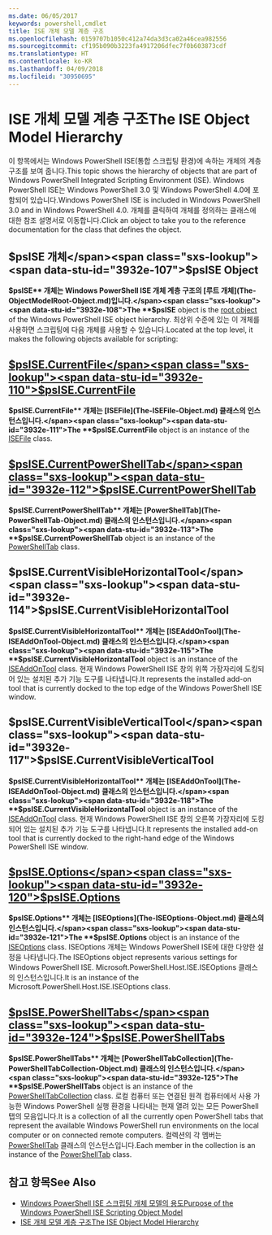 ```yaml
---
ms.date: 06/05/2017
keywords: powershell,cmdlet
title: ISE 개체 모델 계층 구조
ms.openlocfilehash: 0159707b1050c412a74da3d3ca02a46cea982556
ms.sourcegitcommit: cf195b090b3223fa4917206dfec7f0b603873cdf
ms.translationtype: HT
ms.contentlocale: ko-KR
ms.lasthandoff: 04/09/2018
ms.locfileid: "30950695"
---
```

# <a name="the-ise-object-model-hierarchy"></a><span data-ttu-id="3932e-103">ISE 개체 모델 계층 구조</span><span class="sxs-lookup"><span data-stu-id="3932e-103">The ISE Object Model Hierarchy</span></span>

<span data-ttu-id="3932e-104">이 항목에서는 Windows PowerShell ISE(통합 스크립팅 환경)에 속하는 개체의 계층 구조를 보여 줍니다.</span><span class="sxs-lookup"><span data-stu-id="3932e-104">This topic shows the hierarchy of objects that are part of Windows PowerShell Integrated Scripting Environment (ISE).</span></span>
<span data-ttu-id="3932e-105">Windows PowerShell ISE는 Windows PowerShell 3.0 및 Windows PowerShell 4.0에 포함되어 있습니다.</span><span class="sxs-lookup"><span data-stu-id="3932e-105">Windows PowerShell ISE is included in Windows PowerShell 3.0 and in Windows PowerShell 4.0.</span></span>
<span data-ttu-id="3932e-106">개체를 클릭하여 개체를 정의하는 클래스에 대한 참조 설명서로 이동합니다.</span><span class="sxs-lookup"><span data-stu-id="3932e-106">Click an object to take you to the reference documentation for the class that defines the object.</span></span>

## <a name="psise-object"></a><span data-ttu-id="3932e-107">$psISE 개체</span><span class="sxs-lookup"><span data-stu-id="3932e-107">$psISE Object</span></span>

<span data-ttu-id="3932e-108">**$psISE** 개체는 Windows PowerShell ISE 개체 계층 구조의 [루트 개체](The-ObjectModelRoot-Object.md)입니다.</span><span class="sxs-lookup"><span data-stu-id="3932e-108">The **$psISE** object is the [root object](The-ObjectModelRoot-Object.md) of the Windows PowerShell ISE object hierarchy.</span></span>
<span data-ttu-id="3932e-109">최상위 수준에 있는 이 개체를 사용하면 스크립팅에 다음 개체를 사용할 수 있습니다.</span><span class="sxs-lookup"><span data-stu-id="3932e-109">Located at the top level, it makes the following objects available for scripting:</span></span>

## <a name="psisecurrentfilethe-isefile-objectmd"></a>[<span data-ttu-id="3932e-110">$psISE.CurrentFile</span><span class="sxs-lookup"><span data-stu-id="3932e-110">$psISE.CurrentFile</span></span>](The-ISEFile-Object.md)

<span data-ttu-id="3932e-111">**$psISE.CurrentFile** 개체는 [ISEFile](The-ISEFile-Object.md) 클래스의 인스턴스입니다.</span><span class="sxs-lookup"><span data-stu-id="3932e-111">The **$psISE.CurrentFile** object is an instance of the [ISEFile](The-ISEFile-Object.md) class.</span></span>

## <a name="psisecurrentpowershelltabthe-powershelltab-objectmd"></a>[<span data-ttu-id="3932e-112">$psISE.CurrentPowerShellTab</span><span class="sxs-lookup"><span data-stu-id="3932e-112">$psISE.CurrentPowerShellTab</span></span>](The-PowerShellTab-Object.md)

<span data-ttu-id="3932e-113">**$psISE.CurrentPowerShellTab** 개체는 [PowerShellTab](The-PowerShellTab-Object.md) 클래스의 인스턴스입니다.</span><span class="sxs-lookup"><span data-stu-id="3932e-113">The **$psISE.CurrentPowerShellTab** object is an instance of the [PowerShellTab](The-PowerShellTab-Object.md) class.</span></span>

## <a name="psisecurrentvisiblehorizontaltool"></a><span data-ttu-id="3932e-114">$psISE.CurrentVisibleHorizontalTool</span><span class="sxs-lookup"><span data-stu-id="3932e-114">$psISE.CurrentVisibleHorizontalTool</span></span>

<span data-ttu-id="3932e-115">**$psISE.CurrentVisibleHorizontalTool** 개체는 [ISEAddOnTool](The-ISEAddOnTool-Object.md) 클래스의 인스턴스입니다.</span><span class="sxs-lookup"><span data-stu-id="3932e-115">The **$psISE.CurrentVisibleHorizontalTool** object is an instance of the [ISEAddOnTool](The-ISEAddOnTool-Object.md) class.</span></span>
<span data-ttu-id="3932e-116">현재 Windows PowerShell ISE 창의 위쪽 가장자리에 도킹되어 있는 설치된 추가 기능 도구를 나타냅니다.</span><span class="sxs-lookup"><span data-stu-id="3932e-116">It represents the installed add-on tool that is currently docked to the top edge of the Windows PowerShell ISE window.</span></span>

## <a name="psisecurrentvisibleverticaltool"></a><span data-ttu-id="3932e-117">$psISE.CurrentVisibleVerticalTool</span><span class="sxs-lookup"><span data-stu-id="3932e-117">$psISE.CurrentVisibleVerticalTool</span></span>

<span data-ttu-id="3932e-118">**$psISE.CurrentVisibleHorizontalTool** 개체는 [ISEAddOnTool](The-ISEAddOnTool-Object.md) 클래스의 인스턴스입니다.</span><span class="sxs-lookup"><span data-stu-id="3932e-118">The **$psISE.CurrentVisibleHorizontalTool** object is an instance of the [ISEAddOnTool](The-ISEAddOnTool-Object.md) class.</span></span>
<span data-ttu-id="3932e-119">현재 Windows PowerShell ISE 창의 오른쪽 가장자리에 도킹되어 있는 설치된 추가 기능 도구를 나타냅니다.</span><span class="sxs-lookup"><span data-stu-id="3932e-119">It represents the installed add-on tool that is currently docked to the right-hand edge of the Windows PowerShell ISE window.</span></span>

## <a name="psiseoptionsthe-iseoptions-objectmd"></a>[<span data-ttu-id="3932e-120">$psISE.Options</span><span class="sxs-lookup"><span data-stu-id="3932e-120">$psISE.Options</span></span>](The-ISEOptions-Object.md)

<span data-ttu-id="3932e-121">**$psISE.Options** 개체는 [ISEOptions](The-ISEOptions-Object.md) 클래스의 인스턴스입니다.</span><span class="sxs-lookup"><span data-stu-id="3932e-121">The **$psISE.Options** object is an instance of the [ISEOptions](The-ISEOptions-Object.md) class.</span></span>
<span data-ttu-id="3932e-122">ISEOptions 개체는 Windows PowerShell ISE에 대한 다양한 설정을 나타냅니다.</span><span class="sxs-lookup"><span data-stu-id="3932e-122">The ISEOptions object represents various settings for Windows PowerShell ISE.</span></span>
<span data-ttu-id="3932e-123">Microsoft.PowerShell.Host.ISE.ISEOptions 클래스의 인스턴스입니다.</span><span class="sxs-lookup"><span data-stu-id="3932e-123">It is an instance of the Microsoft.PowerShell.Host.ISE.ISEOptions class.</span></span>

## <a name="psisepowershelltabsthe-powershelltabcollection-objectmd"></a>[<span data-ttu-id="3932e-124">$psISE.PowerShellTabs</span><span class="sxs-lookup"><span data-stu-id="3932e-124">$psISE.PowerShellTabs</span></span>](The-PowerShellTabCollection-Object.md)

<span data-ttu-id="3932e-125">**$psISE.PowerShellTabs** 개체는 [PowerShellTabCollection](The-PowerShellTabCollection-Object.md) 클래스의 인스턴스입니다.</span><span class="sxs-lookup"><span data-stu-id="3932e-125">The **$psISE.PowerShellTabs** object is an instance of the [PowerShellTabCollection](The-PowerShellTabCollection-Object.md) class.</span></span>
<span data-ttu-id="3932e-126">로컬 컴퓨터 또는 연결된 원격 컴퓨터에서 사용 가능한 Windows PowerShell 실행 환경을 나타내는 현재 열려 있는 모든 PowerShell 탭의 모음입니다.</span><span class="sxs-lookup"><span data-stu-id="3932e-126">It is a collection of all the currently open PowerShell tabs that represent the available Windows PowerShell run environments on the local computer or on connected remote computers.</span></span>
<span data-ttu-id="3932e-127">컬렉션의 각 멤버는 [PowerShellTab](The-PowerShellTab-Object.md) 클래스의 인스턴스입니다.</span><span class="sxs-lookup"><span data-stu-id="3932e-127">Each member in the collection is an instance of the [PowerShellTab](The-PowerShellTab-Object.md) class.</span></span>

## <a name="see-also"></a><span data-ttu-id="3932e-128">참고 항목</span><span class="sxs-lookup"><span data-stu-id="3932e-128">See Also</span></span>

- [<span data-ttu-id="3932e-129">Windows PowerShell ISE 스크립팅 개체 모델의 용도</span><span class="sxs-lookup"><span data-stu-id="3932e-129">Purpose of the Windows PowerShell ISE Scripting Object Model</span></span>](Purpose-of-the-Windows-PowerShell-ISE-Scripting-Object-Model.md)
- [<span data-ttu-id="3932e-130">ISE 개체 모델 계층 구조</span><span class="sxs-lookup"><span data-stu-id="3932e-130">The ISE Object Model Hierarchy</span></span>](The-ISE-Object-Model-Hierarchy.md)